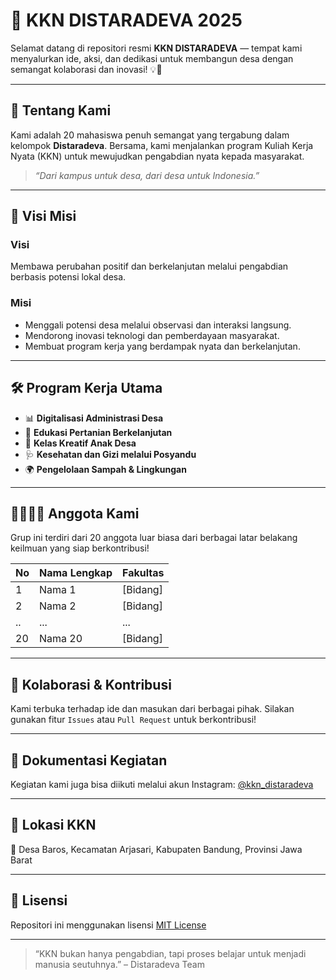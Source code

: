 # 🌾 KKN DISTARADEVA 2025

Selamat datang di repositori resmi **KKN DISTARADEVA** — tempat kami menyalurkan ide, aksi, dan dedikasi untuk membangun desa dengan semangat kolaborasi dan inovasi! 💡🌱

---

## 📍 Tentang Kami

Kami adalah 20 mahasiswa penuh semangat yang tergabung dalam kelompok **Distaradeva**. Bersama, kami menjalankan program Kuliah Kerja Nyata (KKN) untuk mewujudkan pengabdian nyata kepada masyarakat.

> _“Dari kampus untuk desa, dari desa untuk Indonesia.”_

---

## 🎯 Visi Misi

### Visi
Membawa perubahan positif dan berkelanjutan melalui pengabdian berbasis potensi lokal desa.

### Misi
- Menggali potensi desa melalui observasi dan interaksi langsung.
- Mendorong inovasi teknologi dan pemberdayaan masyarakat.
- Membuat program kerja yang berdampak nyata dan berkelanjutan.

---

## 🛠️ Program Kerja Utama

- 📊 **Digitalisasi Administrasi Desa**
- 🌱 **Edukasi Pertanian Berkelanjutan**
- 🧒 **Kelas Kreatif Anak Desa**
- 🩺 **Kesehatan dan Gizi melalui Posyandu**
- 🌍 **Pengelolaan Sampah & Lingkungan**

---

## 👨‍👩‍👧‍👦 Anggota Kami

Grup ini terdiri dari 20 anggota luar biasa dari berbagai latar belakang keilmuan yang siap berkontribusi!

| No | Nama Lengkap      | Fakultas       |
|----|-------------------|----------------|
| 1  | Nama 1            | [Bidang]       |
| 2  | Nama 2            | [Bidang]       |
| .. | ...               | ...            |
| 20 | Nama 20           | [Bidang]       |

---

## 🤝 Kolaborasi & Kontribusi

Kami terbuka terhadap ide dan masukan dari berbagai pihak. Silakan gunakan fitur `Issues` atau `Pull Request` untuk berkontribusi!

---

## 📸 Dokumentasi Kegiatan

Kegiatan kami juga bisa diikuti melalui akun Instagram: [@kkn_distaradeva](https://www.instagram.com/kkn_distaradeva14)

---

## 🧭 Lokasi KKN

📍 Desa Baros, Kecamatan Arjasari, Kabupaten Bandung, Provinsi Jawa Barat

---

## 📝 Lisensi

Repositori ini menggunakan lisensi [MIT License](LICENSE)

---

> “KKN bukan hanya pengabdian, tapi proses belajar untuk menjadi manusia seutuhnya.” – Distaradeva Team

